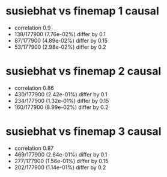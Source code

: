 # susiebhat vs finemap  1 causal

- correlation 0.9
- 138/177900 (7.76e-02%) differ by 0.1
- 87/177900 (4.89e-02%) differ by 0.15
- 53/177900 (2.98e-02%) differ by 0.2


# susiebhat vs finemap  2 causal

- correlation 0.86
- 430/177900 (2.42e-01%) differ by 0.1
- 234/177900 (1.32e-01%) differ by 0.15
- 160/177900 (8.99e-02%) differ by 0.2


# susiebhat vs finemap  3 causal

- correlation 0.87
- 469/177900 (2.64e-01%) differ by 0.1
- 277/177900 (1.56e-01%) differ by 0.15
- 202/177900 (1.14e-01%) differ by 0.2


